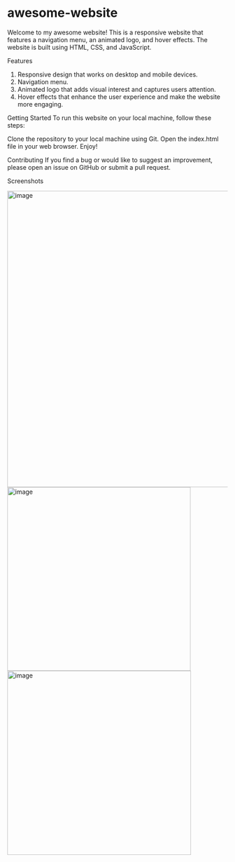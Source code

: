 # awesome-website

Welcome to my awesome website! This is a responsive website that features a navigation menu, an animated logo, and hover effects. The website is built using HTML, CSS, and JavaScript.

Features
1. Responsive design that works on desktop and mobile devices.
2. Navigation menu.
3. Animated logo that adds visual interest and captures users attention.
4. Hover effects that enhance the user experience and make the website more engaging.

Getting Started
To run this website on your local machine, follow these steps:

Clone the repository to your local machine using Git.
Open the index.html file in your web browser.
Enjoy!

Contributing
If you find a bug or would like to suggest an improvement, please open an issue on GitHub or submit a pull request.

Screenshots

<img width="676" alt="image" src="https://user-images.githubusercontent.com/28909071/226214413-62a0e79d-2bef-456d-97ac-58c1d5bbc91c.png">
<img width="419" alt="image" src="https://user-images.githubusercontent.com/28909071/226214896-d8d8371a-5417-4cb3-b7e8-61a27d7b2e93.png">
<img width="420" alt="image" src="https://user-images.githubusercontent.com/28909071/226214581-6abc780d-482f-4f13-b228-dab5462b6cf7.png">
